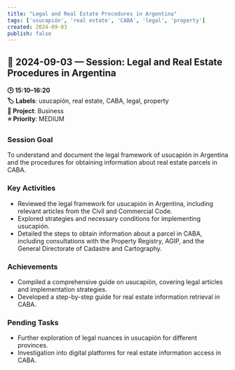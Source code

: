 ```yaml
---
title: "Legal and Real Estate Procedures in Argentina"
tags: ['usucapión', 'real estate', 'CABA', 'legal', 'property']
created: 2024-09-03
publish: false
---
```


## 📅 2024-09-03 — Session: Legal and Real Estate Procedures in Argentina

**🕒 15:10–16:20**  
**🏷️ Labels**: usucapión, real estate, CABA, legal, property  
**📂 Project**: Business  
**⭐ Priority**: MEDIUM  


### Session Goal
To understand and document the legal framework of usucapión in Argentina and the procedures for obtaining information about real estate parcels in CABA.

### Key Activities
- Reviewed the legal framework for usucapión in Argentina, including relevant articles from the Civil and Commercial Code.
- Explored strategies and necessary conditions for implementing usucapión.
- Detailed the steps to obtain information about a parcel in CABA, including consultations with the Property Registry, AGIP, and the General Directorate of Cadastre and Cartography.

### Achievements
- Compiled a comprehensive guide on usucapión, covering legal articles and implementation strategies.
- Developed a step-by-step guide for real estate information retrieval in CABA.

### Pending Tasks
- Further exploration of legal nuances in usucapión for different provinces.
- Investigation into digital platforms for real estate information access in CABA.
